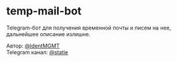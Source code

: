 # temp-mail-bot
Telegram-бот для получения временной почты и писем на нее, дальнейшее описание излишне.
<p>Автор: <a href='https://t.me/IdentMGMT'>@IdentMGMT</a><br>
Telegram канал: <a href='https://t.me/statie'>@statie</a></p>
